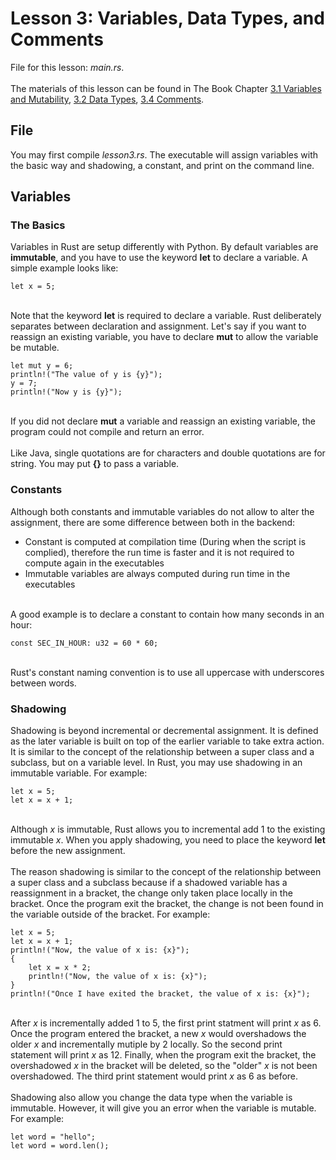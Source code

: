 # Lesson 3: Variables, Data Types, and Comments
File for this lesson: <i>main.rs</i>.
<br><br>
The materials of this lesson can be found in The Book Chapter <a href="https://doc.rust-lang.org/book/ch03-01-variables-and-mutability.html">3.1 Variables and Mutability</a>, <a href="https://doc.rust-lang.org/book/ch03-02-data-types.html">3.2 Data Types</a>, <a href="https://doc.rust-lang.org/book/ch03-04-comments.html">3.4 Comments</a>.

## File
You may first compile <i>lesson3.rs</i>. The executable will assign variables with the basic way and shadowing, a constant, and print on the command line.

## Variables
### The Basics
Variables in Rust are setup differently with Python. By default variables are <b>immutable</b>, and you have to use the keyword <b>let</b> to declare a variable. A simple example looks like:

```
let x = 5;
```
<br>
Note that the keyword <b>let</b> is required to declare a variable. Rust deliberately separates between declaration and assignment. Let's say if you want to reassign an existing variable, you have to declare <b>mut</b> to allow the variable be mutable.

```
let mut y = 6;
println!("The value of y is {y}");
y = 7;
println!("Now y is {y}");
```
<br>
If you did not declare <b>mut</b> a variable and reassign an existing variable, the program could not compile and return an error. 
<br><br>
Like Java, single quotations are for characters and double quotations are for string. You may put <b>{}</b> to pass a variable. 

### Constants
Although both constants and immutable variables do not allow to alter the assignment, there are some difference between both in the backend: 
<ul>
	<li>Constant is computed at compilation time (During when the script is complied), therefore the run time is faster and it is not required to compute again in the executables</li>
	<li>Immutable variables are always computed during run time in the executables</li>
</ul>
<br>
A good example is to declare a constant to contain how many seconds in an hour:

```
const SEC_IN_HOUR: u32 = 60 * 60;
```
<br>
Rust's constant naming convention is to use all uppercase with underscores between words.

### Shadowing
Shadowing is beyond incremental or decremental assignment. It is defined as the later variable is built on top of the earlier variable to take extra action. It is similar to the concept of the relationship between a super class and a subclass, but on a variable level. In Rust, you may use shadowing in an immutable variable. For example:

```
let x = 5;
let x = x + 1;
```
<br>
Although <i>x</i> is immutable, Rust allows you to incremental add 1 to the existing immutable <i>x</i>. When you apply shadowing, you need to place the keyword <b>let</b> before the new assignment.
<br><br>
The reason shadowing is similar to the concept of the relationship between a super class and a subclass because if a shadowed variable has a reassignment in a bracket, the change only taken place locally in the bracket. Once the program exit the bracket, the change is not been found in the variable outside of the bracket. For example:

```
let x = 5;
let x = x + 1;
println!("Now, the value of x is: {x}");
{
	let x = x * 2;
	println!("Now, the value of x is: {x}");
}
println!("Once I have exited the bracket, the value of x is: {x}");
```

<br>
After <i>x</i> is incrementally added 1 to 5, the first print statment will print <i>x</i> as 6. Once the program entered the bracket, a new <i>x</i> would overshadows the older <i>x</i> and incrementally mutiple by 2 locally. So the second print statement will print <i>x</i> as 12. Finally, when the program exit the bracket, the overshadowed <i>x</i> in the bracket will be deleted, so the "older" <i>x</i> is not been overshadowed. The third print statement would print <i>x</i> as 6 as before.
<br><br>
Shadowing also allow you change the data type when the variable is immutable. However, it will give you an error when the variable is mutable. For example:

```
let word = "hello";
let word = word.len();
```
